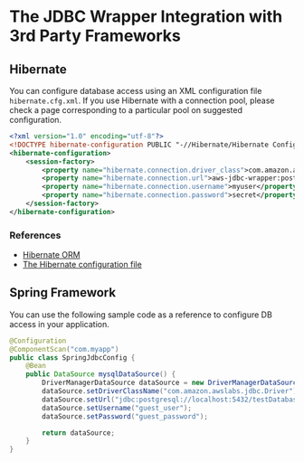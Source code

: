 # The JDBC Wrapper Integration with 3rd Party Frameworks

## Hibernate

You can configure database access using an XML configuration file `hibernate.cfg.xml`.
If you use Hibernate with a connection pool, please check a page corresponding to a particular pool on suggested configuration.
```hibernate.cfg.xml
<?xml version="1.0" encoding="utf-8"?>
<!DOCTYPE hibernate-configuration PUBLIC "-//Hibernate/Hibernate Configuration DTD 3.0//EN" "http://hibernate.sourceforge.net/hibernate-configuration-3.0.dtd">
<hibernate-configuration>
    <session-factory>
        <property name="hibernate.connection.driver_class">com.amazon.awslabs.jdbc.Driver</property>
        <property name="hibernate.connection.url">aws-jdbc-wrapper:postgresql://localhost/mydatabase</property>
        <property name="hibernate.connection.username">myuser</property>
        <property name="hibernate.connection.password">secret</property>
    </session-factory>
</hibernate-configuration>
```

### References
- [Hibernate ORM](https://hibernate.org/orm/)
- [The Hibernate configuration file](https://docs.jboss.org/hibernate/orm/current/quickstart/html_single/#hibernate-gsg-tutorial-basic-config)

## Spring Framework

You can use the following sample code as a reference to configure DB access in your application.

```SpringJdbcConfig.java
@Configuration
@ComponentScan("com.myapp")
public class SpringJdbcConfig {
    @Bean
    public DataSource mysqlDataSource() {
        DriverManagerDataSource dataSource = new DriverManagerDataSource();
        dataSource.setDriverClassName("com.amazon.awslabs.jdbc.Driver");
        dataSource.setUrl("jdbc:postgresql://localhost:5432/testDatabase");
        dataSource.setUsername("guest_user");
        dataSource.setPassword("guest_password");

        return dataSource;
    }
}
```